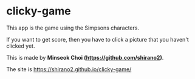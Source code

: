 # clicky-game
This app is the game using the Simpsons characters.

If you want to get score, then you have to click a picture that you haven't clicked yet.

This is made by **Minseok Choi (https://github.com/shirano2)**.

The site is https://shirano2.github.io/clicky-game/
